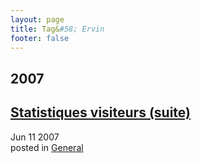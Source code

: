 ```yaml
---
layout: page
title: Tag&#58; Ervin
footer: false
---
```


<div id="blog-archives" class="category">
<h2>2007</h2>

<article>
<h1><a href="/2007/06/11/statistiques-visiteurs-suite/index.html">Statistiques visiteurs (suite)</a></h1>
<time datetime="2007-06-11T00:00:00-06:00" pubdate><span class='month'>Jun</span> <span class='day'>11</span> <span class='year'>2007</span></time>
<footer>
<span class="categories">posted in 
<a href='/categories/general/'>General</a></span>
</footer>
</article>
</div>
